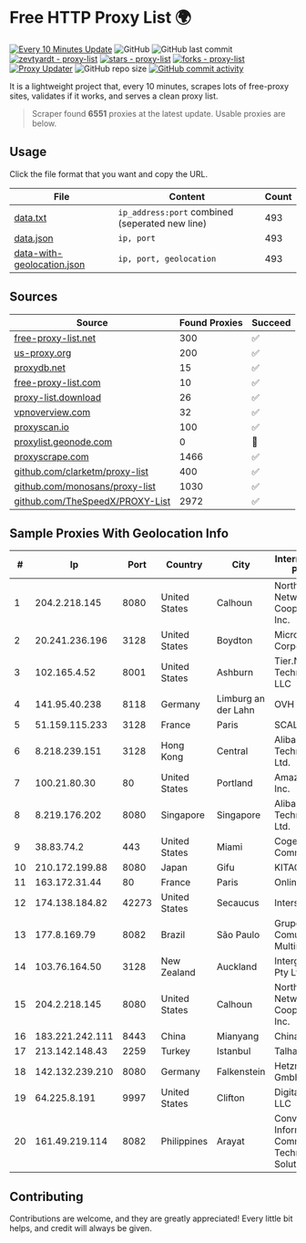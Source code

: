 
# Free HTTP Proxy List 🌍

[![Every 10 Minutes Update](https://github.com/mertguvencli/http-proxy-list/actions/workflows/main.yml/badge.svg?branch=main)](https://github.com/mertguvencli/http-proxy-list/actions/workflows/main.yml)
![GitHub](https://img.shields.io/github/license/mertguvencli/http-proxy-list)
![GitHub last commit](https://img.shields.io/github/last-commit/mertguvencli/http-proxy-list)
[![zevtyardt - proxy-list](https://img.shields.io/static/v1?label=zevtyardt&message=proxy-list&color=blue&logo=github)](https://github.com/zevtyardt/proxy-list "Go to GitHub repo")
[![stars - proxy-list](https://img.shields.io/github/stars/zevtyardt/proxy-list?style=social)](https://github.com/zevtyardt/proxy-list)
[![forks - proxy-list](https://img.shields.io/github/forks/zevtyardt/proxy-list?style=social)](https://github.com/zevtyardt/proxy-list)
[![Proxy Updater](https://github.com/zevtyardt/proxy-list/workflows/Proxy%20Updater/badge.svg)](https://github.com/zevtyardt/proxy-list/actions?query=workflow:"Proxy+Updater")
![GitHub repo size](https://img.shields.io/github/repo-size/zevtyardt/proxy-list)
[![GitHub commit activity](https://img.shields.io/github/commit-activity/m/zevtyardt/proxy-list?logo=commits)](https://github.com/zevtyardt/proxy-list/commits/main)

It is a lightweight project that, every 10 minutes, scrapes lots of free-proxy sites, validates if it works, and serves a clean proxy list.

> Scraper found **6551** proxies at the latest update. Usable proxies are below.

## Usage

Click the file format that you want and copy the URL.

|File|Content|Count|
|----|-------|-----|
|[data.txt](https://raw.githubusercontent.com/mertguvencli/http-proxy-list/main/proxy-list/data.txt)|`ip_address:port` combined (seperated new line)|493|
|[data.json](https://raw.githubusercontent.com/mertguvencli/http-proxy-list/main/proxy-list/data.json)|`ip, port`|493|
|[data-with-geolocation.json](https://raw.githubusercontent.com/mertguvencli/http-proxy-list/main/proxy-list/data-with-geolocation.json)|`ip, port, geolocation`|493|

## Sources

|Source|Found Proxies|Succeed|
|------|-------------|-------|
|[free-proxy-list.net](https://free-proxy-list.net)|300|✅|
|[us-proxy.org](https://www.us-proxy.org)|200|✅|
|[proxydb.net](http://proxydb.net)|15|✅|
|[free-proxy-list.com](https://free-proxy-list.com/?page=&port=&type%5B%5D=http&type%5B%5D=https&up_time=0&search=Search)|10|✅|
|[proxy-list.download](https://www.proxy-list.download/HTTP)|26|✅|
|[vpnoverview.com](https://vpnoverview.com/privacy/anonymous-browsing/free-proxy-servers)|32|✅|
|[proxyscan.io](https://www.proxyscan.io)|100|✅|
|[proxylist.geonode.com](https://proxylist.geonode.com/api/proxy-list?limit=300&page=1&sort_by=lastChecked&sort_type=desc&protocols=http,https)|0|🚫|
|[proxyscrape.com](https://api.proxyscrape.com/v2/?request=displayproxies&protocol=http&timeout=10000&country=all&ssl=all&anonymity=all)|1466|✅|
|[github.com/clarketm/proxy-list](https://raw.githubusercontent.com/clarketm/proxy-list/master/proxy-list-raw.txt)|400|✅|
|[github.com/monosans/proxy-list](https://raw.githubusercontent.com/monosans/proxy-list/main/proxies/http.txt)|1030|✅|
|[github.com/TheSpeedX/PROXY-List](https://raw.githubusercontent.com/TheSpeedX/PROXY-List/master/http.txt)|2972|✅|


## Sample Proxies With Geolocation Info

|#|Ip|Port|Country|City|Internet Service Provider|
|-|--|----|-------|----|-------------------------|
|1|204.2.218.145|8080|United States|Calhoun|North Georgia Network Cooperative, Inc.|
|2|20.241.236.196|3128|United States|Boydton|Microsoft Corporation|
|3|102.165.4.52|8001|United States|Ashburn|Tier.Net Technologies LLC|
|4|141.95.40.238|8118|Germany|Limburg an der Lahn|OVH SAS|
|5|51.159.115.233|3128|France|Paris|SCALEWAY|
|6|8.218.239.151|3128|Hong Kong|Central|Alibaba (US) Technology Co., Ltd.|
|7|100.21.80.30|80|United States|Portland|Amazon.com, Inc.|
|8|8.219.176.202|8080|Singapore|Singapore|Alibaba (US) Technology Co., Ltd.|
|9|38.83.74.2|443|United States|Miami|Cogent Communications|
|10|210.172.199.88|8080|Japan|Gifu|KITAGATA|
|11|163.172.31.44|80|France|Paris|Online S.A.S.|
|12|174.138.184.82|42273|United States|Secaucus|Interserver, Inc|
|13|177.8.169.79|8082|Brazil|São Paulo|Grupohost Comunicacao Multimidia Ltda|
|14|103.76.164.50|3128|New Zealand|Auckland|Intergrid Group Pty Ltd|
|15|204.2.218.145|8080|United States|Calhoun|North Georgia Network Cooperative, Inc.|
|16|183.221.242.111|8443|China|Mianyang|China Mobile|
|17|213.142.148.43|2259|Turkey|Istanbul|Talha Bogaz|
|18|142.132.239.210|8080|Germany|Falkenstein|Hetzner Online GmbH|
|19|64.225.8.191|9997|United States|Clifton|DigitalOcean, LLC|
|20|161.49.219.114|8082|Philippines|Arayat|Converge Information and Communications Technology Solutions|



## Contributing

Contributions are welcome, and they are greatly appreciated! Every
little bit helps, and credit will always be given.


